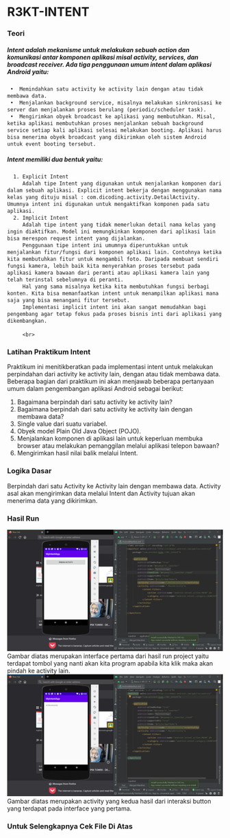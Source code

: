 # R3KT-INTENT
### Teori <br>
##### Intent adalah mekanisme untuk melakukan sebuah action dan komunikasi antar komponen aplikasi misal activity, services, dan broadcast receiver. Ada tiga penggunaan umum intent dalam aplikasi Android yaitu: <br>
     •	Memindahkan satu activity ke activity lain dengan atau tidak membawa data.
     •	Menjalankan background service, misalnya melakukan sinkronisasi ke server dan menjalankan proses berulang (periodic/scheduler task). 
     •	Mengirimkan obyek broadcast ke aplikasi yang membutuhkan. Misal, ketika aplikasi membutuhkan proses menjalankan sebuah background service setiap kali aplikasi selesai melakukan booting. Aplikasi harus bisa menerima obyek broadcast yang dikirimkan oleh sistem Android untuk event booting tersebut. 

##### Intent memiliki dua bentuk yaitu: <br>
      1. Explicit Intent 
         Adalah tipe Intent yang digunakan untuk menjalankan komponen dari dalam sebuah aplikasi. Explicit intent bekerja dengan menggunakan nama kelas yang dituju misal : com.dicoding.activity.DetailActivity. Umumnya intent ini digunakan untuk mengaktifkan komponen pada satu aplikasi. 
      2. Implicit Intent 
         Adalah tipe intent yang tidak memerlukan detail nama kelas yang ingin diaktifkan. Model ini memungkinkan komponen dari aplikasi lain bisa merespon request intent yang dijalankan. 
         Penggunaan tipe intent ini umumnya diperuntukkan untuk menjalankan fitur/fungsi dari komponen aplikasi lain. Contohnya ketika kita membutuhkan fitur untuk mengambil foto. Daripada membuat sendiri fungsi kamera, lebih baik kita menyerahkan proses tersebut pada aplikasi kamera bawaan dari peranti atau aplikasi kamera lain yang telah terinstal sebelumnya di peranti.
         Hal yang sama misalnya ketika kita membutuhkan fungsi berbagi konten. Kita bisa memanfaatkan intent untuk menampilkan aplikasi mana saja yang bisa menangani fitur tersebut.
         Implementasi implicit intent ini akan sangat memudahkan bagi pengembang agar tetap fokus pada proses bisnis inti dari aplikasi yang dikembangkan.
         
         <br>
         
### Latihan Praktikum Intent <br>
Praktikum ini menitikberatkan pada implementasi intent untuk melakukan perpindahan dari activity ke activity lain, dengan atau tidak membawa data. Beberapa bagian dari praktikum ini akan menjawab beberapa pertanyaan umum dalam pengembangan aplikasi Android sebagai berikut: <br>
1. Bagaimana berpindah dari satu activity ke activity lain? <br>
2. Bagaimana berpindah dari satu activity ke activity lain dengan membawa data? <br>
3. Single value dari suatu variabel. <br>
4. Obyek model Plain Old Java Object (POJO). <br>
5. Menjalankan komponen di aplikasi lain untuk keperluan membuka browser atau melakukan pemanggilan melalui aplikasi telepon bawaan? <br>
6. Mengirimkan hasil nilai balik melalui Intent. <br>

### Logika Dasar <br>
Berpindah dari satu Activity ke Activity lain dengan membawa data. Activity asal akan mengirimkan data melalui Intent dan Activity tujuan akan menerima data yang dikirimkan. <br>

### Hasil Run <br>
![Alt Text](https://github.com/adam033/R3KT-INTENT/blob/master/Screenshot%20(276).png) <br>
Gambar diatas merupakan interface pertama dari hasil run project yaitu terdapat tombol yang nanti akan kita program apabila kita klik maka akan pindah ke activity lain.
<br>
![Alt Text](https://github.com/adam033/R3KT-INTENT/blob/master/Screenshot%20(277).png) <br>
Gambar diatas merupakan activity yang kedua hasil dari interaksi button yang terdapat pada interface yang pertama. <br>

### Untuk Selengkapnya Cek File Di Atas



      

